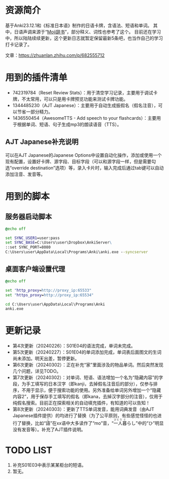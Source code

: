 # 资源简介

基于Anki23.12.1和《标准日本语》制作的日语卡牌，含语法、短语和单词。
其中，日语声调来源于“[Moji辞书](https://www.mojidict.com/)”，部分释义、词性也参考了这个。
目前还在学习中，所以陆陆续续更新，这个更新日志就暂定保留最新5条吧，也当作自己的学习打卡记录了。

文章：https://zhuanlan.zhihu.com/p/682555712

# 用到的插件清单

+ 742319784（Reset Review Stats）：用于清空学习记录，主要用于调试卡牌，不太常用，可以只是用卡牌预览功能来测试卡牌功能。
+ 1344485230（AJT Japanese）：主要用于自动生成振假名（假名注音），可以节省一部分精力。
+ 1436550454（AwesomeTTS - Add speech to your flashcards）：主要用于根据单词、短语、句子生成mp3的朗读语音（TTS）。

## AJT Japanese补充说明

可以在AJT Japanese的Japanese Options中设置自动化操作，添加或使用一个现有配置，设置好卡牌、源字段、目标字段（可以和源字段一样，但是需要勾选“override destination”选项）等，录入卡片时，输入完成后通过tab键可以自动添加注音、发音等。

# 用到的脚本

## 服务器启动脚本

```bat
@echo off

set SYNC_USER1=user:pass
set SYNC_BASE=C:\Users\user\Dropbox\AnkiServer\
::set SYNC_PORT=8080
C:\Users\user\AppData\Local\Programs\Anki\anki.exe --syncserver
```

## 桌面客户端设置代理

```bat
@echo off

set "http_proxy=http://proxy_ip:65533"
set "https_proxy=http://proxy_ip:65534"

cd C:\Users\user\AppData\Local\Programs\Anki
anki.exe
```

# 更新记录

+ 第4次更新（20240226）：S01E04的语法完成，单词未完成。
+ 第5次更新（20240227）：S01E04的单词添加完成，单词表后面图文的生词尚未添加。明天出差，暂停更新。
+ 第6次更新（20240302）：正在补充“家”里面涉及的物品单词。然后突然发现几个问题，详见TODO。
+ 第7次更新（20240302）：对单词、短语、语法增加一个名为“隐藏内容”的字段，为手工填写的日本汉字（即kanji，去掉假名注音后的部分），仅参与排序，不用于显示，便于搜索功能的使用。另外准备给单词另外增加一个“隐藏内容2”，用于保存手工填写的假名（即kana，去掉汉字部分的注音），仅用于纯假名搜索。目前正在探索相关的自动填充插件，有知道的可以告知！
+ 第8次更新（20240303）：更新了TTS单词发音，能用词典发音（由AJT Japanese插件提供）的均进行了替换（为了公平原则，有些感觉怪怪的也进行了替换，比如“<ruby>語<rt>ご</rt></ruby>”在xx语中大多读作了“mo”音，“<ruby>一人<rt>ひとり</rt></ruby><ruby>暮<rt>ぐ</rt></ruby>らし”中的“ひ”明显没有发音等）。补充了AJT插件说明。

# TODO LIST

1. 补充S01E03中表示某某柜台的短语。
2. 暂无。